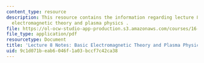 ```yaml
---
content_type: resource
description: This resource contains the information regarding lecture 8 notes basic
  electromagnetic theory and plasma physics .
file: https://ol-ocw-studio-app-production.s3.amazonaws.com/courses/16-522-space-propulsion-spring-2015/9c1d071beab6046f1a03bccf7c42ca38_MIT16_522S15_Lecture8.pdf
file_type: application/pdf
resourcetype: Document
title: 'Lecture 8 Notes: Basic Electromagnetic Theory and Plasma Physics'
uid: 9c1d071b-eab6-046f-1a03-bccf7c42ca38
---
```

